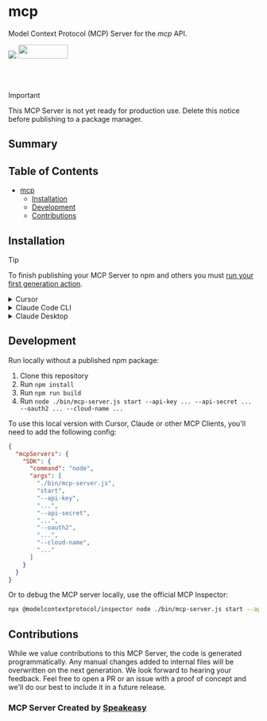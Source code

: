# mcp

Model Context Protocol (MCP) Server for the *mcp* API.

<div align="left">
    <a href="https://www.speakeasy.com/?utm_source=mcp&utm_campaign=mcp-typescript"><img src="https://custom-icon-badges.demolab.com/badge/-Built%20By%20Speakeasy-212015?style=for-the-badge&logoColor=FBE331&logo=speakeasy&labelColor=545454" /></a>
    <a href="https://opensource.org/licenses/MIT">
        <img src="https://img.shields.io/badge/License-MIT-blue.svg" style="width: 100px; height: 28px;" />
    </a>
</div>


<br /><br />
> [!IMPORTANT]
> This MCP Server is not yet ready for production use. Delete this notice before publishing to a package manager.

<!-- Start Summary [summary] -->
## Summary


<!-- End Summary [summary] -->

<!-- Start Table of Contents [toc] -->
## Table of Contents
<!-- $toc-max-depth=2 -->
* [mcp](#mcp)
  * [Installation](#installation)
  * [Development](#development)
  * [Contributions](#contributions)

<!-- End Table of Contents [toc] -->

<!-- Start Installation [installation] -->
## Installation

> [!TIP]
> To finish publishing your MCP Server to npm and others you must [run your first generation action](https://www.speakeasy.com/docs/github-setup#step-by-step-guide).

<details>
<summary>Cursor</summary>

[![Install MCP Server](https://cursor.com/deeplink/mcp-install-dark.svg)](https://cursor.com/install-mcp?name=SDK&config=eyJtY3BTZXJ2ZXJzIjp7IlNESyI6eyJjb21tYW5kIjoibnB4IiwiYXJncyI6WyJtY3AiLCJzdGFydCIsIi0tYXBpLWtleSIsIi4uLiIsIi0tYXBpLXNlY3JldCIsIi4uLiIsIi0tb2F1dGgyIiwiLi4uIiwiLS1jbG91ZC1uYW1lIiwiLi4uIl19fX0=)

Or manually:

1. Open Cursor Settings
2. Select Tools and Integrations
3. Select New MCP Server
4. If the configuration file is empty paste the following JSON into the MCP Server Configuration:

```json
{
  "mcpServers": {
    "SDK": {
      "command": "npx",
      "args": [
        "mcp",
        "start",
        "--api-key",
        "...",
        "--api-secret",
        "...",
        "--oauth2",
        "...",
        "--cloud-name",
        "..."
      ]
    }
  }
}
```

</details>

<details>
<summary>Claude Code CLI</summary>

```bash
npx mcp start --api-key ... --api-secret ... --oauth2 ... --cloud-name ...
```

</details>
<details>
<summary>Claude Desktop</summary>
Claude Desktop doesn't yet support SSE/remote MCP servers.

However, you can run the MCP server locally by cloning this repository. Once cloned, you'll need to install dependencies (`npm install`) and build the server (`npm run build`).

Then, configure your server definition to reference your local clone. For example:

```json
{
  "mcpServers": {
    "SDK": {
      "command": "node",
      "args": [
        "./bin/mcp-server.js",
        "start",
        "--api-key",
        "...",
        "--api-secret",
        "...",
        "--oauth2",
        "...",
        "--cloud-name",
        "..."
      ]
    }
  }
}
```

</details>
<!-- End Installation [installation] -->

<!-- Placeholder for Future Speakeasy SDK Sections -->

## Development

Run locally without a published npm package:
1. Clone this repository
2. Run `npm install`
3. Run `npm run build`
4. Run `node ./bin/mcp-server.js start --api-key ... --api-secret ... --oauth2 ... --cloud-name ...`

To use this local version with Cursor, Claude or other MCP Clients, you'll need to add the following config:

```json
{
  "mcpServers": {
    "SDK": {
      "command": "node",
      "args": [
        "./bin/mcp-server.js",
        "start",
        "--api-key",
        "...",
        "--api-secret",
        "...",
        "--oauth2",
        "...",
        "--cloud-name",
        "..."
      ]
    }
  }
}
```

Or to debug the MCP server locally, use the official MCP Inspector: 

```bash
npx @modelcontextprotocol/inspector node ./bin/mcp-server.js start --api-key ... --api-secret ... --oauth2 ... --cloud-name ...
```



## Contributions

While we value contributions to this MCP Server, the code is generated programmatically. Any manual changes added to internal files will be overwritten on the next generation. 
We look forward to hearing your feedback. Feel free to open a PR or an issue with a proof of concept and we'll do our best to include it in a future release. 

### MCP Server Created by [Speakeasy](https://www.speakeasy.com/?utm_source=mcp&utm_campaign=mcp-typescript)
